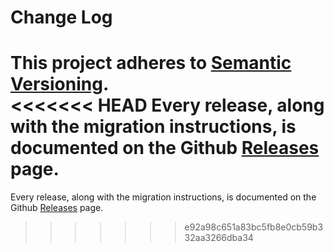 # Change Log

This project adheres to [Semantic Versioning](http://semver.org/).  
<<<<<<< HEAD
Every release, along with the migration instructions, is documented on the Github [Releases](https://github.com/reduxjs/redux/releases) page.
=======
Every release, along with the migration instructions, is documented on the Github [Releases](https://github.com/reactjs/redux/releases) page.
>>>>>>> e92a98c651a83bc5fb8e0cb59b332aa3266dba34
